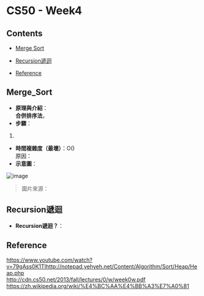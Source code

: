 # CS50 - Week4

## Contents
* [Merge Sort](#Merge_Sort)
* [Recursion遞迴](#Recursion遞迴)

* [Reference](#Reference)


## Merge_Sort
* **原理與介紹**：  
**合併排序法**，
* **步驟**：
 1. 
* **時間複雜度（最壞）**：O()  
原因：
* **示意圖**：


![image]()  
> 圖片來源：


## Recursion遞迴
* **Recursion遞迴？**：

## Reference
https://www.youtube.com/watch?v=79gAss0K1TIhttp://notepad.yehyeh.net/Content/Algorithm/Sort/Heap/Heap.php  
http://cdn.cs50.net/2013/fall/lectures/0/w/week0w.pdf   
https://zh.wikipedia.org/wiki/%E4%BC%AA%E4%BB%A3%E7%A0%81  


